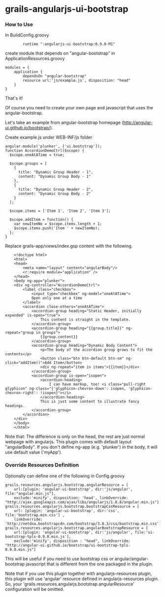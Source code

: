 grails-angularjs-ui-bootstrap
=============================

### How to Use

In BuildConfig.groovy
```
        runtime ":angularjs-ui-bootstrap:0.9.0-M1"
```

create module that depends on "angular-bootstrap" in ApplicationResources.groovy 
```
modules = {
    application {
        dependsOn "angular-bootstrap"
        resource url:'js/example.js', disposition: "head"
    }
}
```

That's it!

Of course you need to create your own page and javascript that uses the angular-bootstrap.

Let's take an example from angular-bootstrap homepage (http://angular-ui.github.io/bootstrap/).

Create example.js under WEB-INF/js folder
```
angular.module('plunker', ['ui.bootstrap']);
function AccordionDemoCtrl($scope) {
  $scope.oneAtATime = true;

  $scope.groups = [
    {
      title: "Dynamic Group Header - 1",
      content: "Dynamic Group Body - 1"
    },
    {
      title: "Dynamic Group Header - 2",
      content: "Dynamic Group Body - 2"
    }
  ];

  $scope.items = ['Item 1', 'Item 2', 'Item 3'];

  $scope.addItem = function() {
    var newItemNo = $scope.items.length + 1;
    $scope.items.push('Item ' + newItemNo);
  };
}
```

Replace grails-app/views/index.gsp content with the following.
```
	<!doctype html>
	<html>
	<head>
	    <meta name="layout" content="angularBody"/>
	    <r:require module="application" />
	</head>
	<body ng-app="plunker">
	<div ng-controller="AccordionDemoCtrl">
	    <label class="checkbox">
	        <input type="checkbox" ng-model="oneAtATime">
	        Open only one at a time
	    </label>
	    <accordion close-others="oneAtATime">
	        <accordion-group heading="Static Header, initially expanded" is-open="true">
	            This content is straight in the template.
	        </accordion-group>
	        <accordion-group heading="{{group.title}}" ng-repeat="group in groups">
	            {{group.content}}
	        </accordion-group>
	        <accordion-group heading="Dynamic Body Content">
	            <p>The body of the accordion group grows to fit the contents</p>
	            <button class="btn btn-default btn-sm" ng-click="addItem()">Add Item</button>
	            <div ng-repeat="item in items">{{item}}</div>
	        </accordion-group>
	        <accordion-group is-open="isopen">
	            <accordion-heading>
	                I can have markup, too! <i class="pull-right glyphicon" ng-class="{'glyphicon-chevron-down': isopen, 'glyphicon-chevron-right': !isopen}"></i>
	            </accordion-heading>
	            This is just some content to illustrate fancy headings.
	        </accordion-group>
	    </accordion>
	</div>
	</body>
	</html>
```
Note that: The difference is only on the head, the rest are just normal webpage with angularjs.
This plugin comes with default layout "angularBody". If you don't define ng-app (e.g. 'plunker') in the body, it will use default value ('myApp').


### Override Resources Definition

Optionally can define one of the following in Config.groovy
```
grails.resources.angularjs.bootstrap.angularResource = [
    url:[plugin: 'angular-ui-bootstrap', dir:'js/angular', file:"angular.min.js"],
    exclude:'minify', disposition: 'head', linkOverride: "http://ajax.googleapis.com/ajax/libs/angularjs/1.0.8/angular.min.js"]
grails.resources.angularjs.bootstrap.bootstrapCssResource = [
    url: [plugin: 'angular-ui-bootstrap', dir:'css', file:'bootstrap.min.css'] ,
    linkOverride: 'http://netdna.bootstrapcdn.com/bootstrap/3.0.3/css/bootstrap.min.css']
grails.resources.angularjs.bootstrap.angularBootstrapResource = [
    url:[plugin: 'angular-ui-bootstrap', dir:'js/angular', file:'ui-bootstrap-tpls-0.9.0.min.js'],
    exclude:'minify', disposition : "head", linkOverride: "http://angular-ui.github.io/bootstrap/ui-bootstrap-tpls-0.9.0.min.js"]
```

This will be useful if you need to use bootstrap css or angular/angular-bootstrap javascript that is different from the one packaged in the plugin.

Note that if you use this plugin together with angularjs-resources plugin, this plugin will use 'angular' resource defined in angularjs-resources plugin. So, your 'grails.resources.angularjs.bootstrap.angularResource' configuration will be omitted.